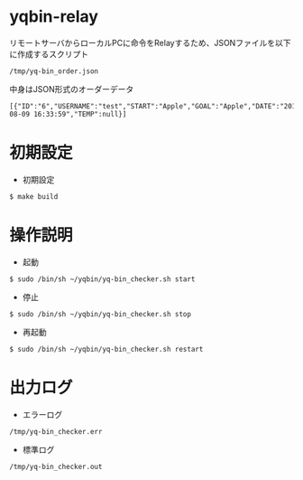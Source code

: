 yqbin-relay
===========

リモートサーバからローカルPCに命令をRelayするため、JSONファイルを以下に作成するスクリプト  
```
/tmp/yq-bin_order.json
```
中身はJSON形式のオーダーデータ  
```例
[{"ID":"6","USERNAME":"test","START":"Apple","GOAL":"Apple","DATE":"2014-08-09 16:33:59","TEMP":null}]
```

初期設定
=======

* 初期設定
```
$ make build
```

操作説明
========

* 起動  
```
$ sudo /bin/sh ~/yqbin/yq-bin_checker.sh start
```
* 停止  
```
$ sudo /bin/sh ~/yqbin/yq-bin_checker.sh stop
```
* 再起動  
```
$ sudo /bin/sh ~/yqbin/yq-bin_checker.sh restart
```

出力ログ
=======

* エラーログ  
```
/tmp/yq-bin_checker.err
```
* 標準ログ
```
/tmp/yq-bin_checker.out
```
